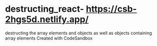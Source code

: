 # destructing_react-  https://csb-2hgs5d.netlify.app/

destructing the array elements and objects
as well as objects containing array elements
Created with CodeSandbox

